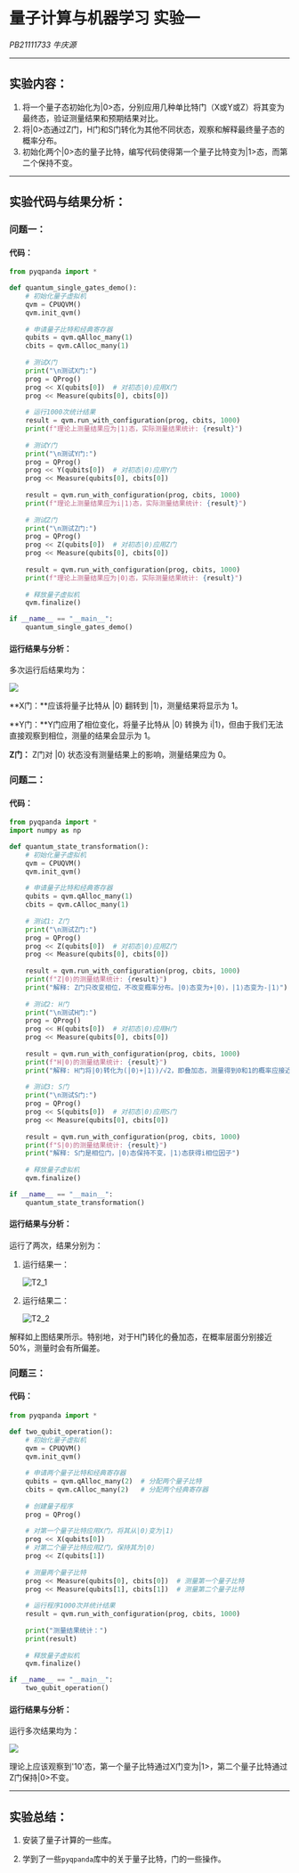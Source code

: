 # 量子计算与机器学习 实验一

*PB21111733 牛庆源*

---

## 实验内容：

1. 将一个量子态初始化为|0>态，分别应用几种单比特门（X或Y或Z）将其变为最终态，验证测量结果和预期结果对比。
2. 将|0>态通过Z门，H门和S门转化为其他不同状态，观察和解释最终量子态的概率分布。
3. 初始化两个|0>态的量子比特，编写代码使得第一个量子比特变为|1>态，而第二个保持不变。

---

## 实验代码与结果分析：

### 问题一：

#### 代码：

```python
from pyqpanda import *

def quantum_single_gates_demo():
    # 初始化量子虚拟机
    qvm = CPUQVM()
    qvm.init_qvm()
    
    # 申请量子比特和经典寄存器
    qubits = qvm.qAlloc_many(1)
    cbits = qvm.cAlloc_many(1)
    
    # 测试X门
    print("\n测试X门:")
    prog = QProg()
    prog << X(qubits[0])  # 对初态|0⟩应用X门
    prog << Measure(qubits[0], cbits[0])
    
    # 运行1000次统计结果
    result = qvm.run_with_configuration(prog, cbits, 1000)
    print(f"理论上测量结果应为|1⟩态，实际测量结果统计: {result}")
    
    # 测试Y门
    print("\n测试Y门:")
    prog = QProg()
    prog << Y(qubits[0])  # 对初态|0⟩应用Y门
    prog << Measure(qubits[0], cbits[0])
    
    result = qvm.run_with_configuration(prog, cbits, 1000)
    print(f"理论上测量结果应为i|1⟩态，实际测量结果统计: {result}")
    
    # 测试Z门
    print("\n测试Z门:")
    prog = QProg()
    prog << Z(qubits[0])  # 对初态|0⟩应用Z门
    prog << Measure(qubits[0], cbits[0])
    
    result = qvm.run_with_configuration(prog, cbits, 1000)
    print(f"理论上测量结果应为|0⟩态，实际测量结果统计: {result}")
    
    # 释放量子虚拟机
    qvm.finalize()

if __name__ == "__main__":
    quantum_single_gates_demo()
```

#### 运行结果与分析：

多次运行后结果均为：

![](img/T1.png)

**X门：**应该将量子比特从 |0⟩ 翻转到 |1⟩，测量结果将显示为 1。

**Y门：**Y门应用了相位变化，将量子比特从 |0⟩ 转换为 i|1⟩，但由于我们无法直接观察到相位，测量的结果会显示为 1。

**Z门：** Z门对 |0⟩ 状态没有测量结果上的影响，测量结果应为 0。



### 问题二：

#### 代码：

```python
from pyqpanda import *
import numpy as np

def quantum_state_transformation():
    # 初始化量子虚拟机
    qvm = CPUQVM()
    qvm.init_qvm()
    
    # 申请量子比特和经典寄存器
    qubits = qvm.qAlloc_many(1)
    cbits = qvm.cAlloc_many(1)
    
    # 测试1: Z门
    print("\n测试Z门:")
    prog = QProg()
    prog << Z(qubits[0])  # 对初态|0⟩应用Z门
    prog << Measure(qubits[0], cbits[0])
    
    result = qvm.run_with_configuration(prog, cbits, 1000)
    print(f"Z|0⟩的测量结果统计: {result}")
    print("解释: Z门只改变相位，不改变概率分布。|0⟩态变为+|0⟩，|1⟩态变为-|1⟩")
    
    # 测试2: H门
    print("\n测试H门:")
    prog = QProg()
    prog << H(qubits[0])  # 对初态|0⟩应用H门
    prog << Measure(qubits[0], cbits[0])
    
    result = qvm.run_with_configuration(prog, cbits, 1000)
    print(f"H|0⟩的测量结果统计: {result}")
    print("解释: H门将|0⟩转化为(|0⟩+|1⟩)/√2，即叠加态，测量得到0和1的概率应接近各50%")
    
    # 测试3: S门
    print("\n测试S门:")
    prog = QProg()
    prog << S(qubits[0])  # 对初态|0⟩应用S门
    prog << Measure(qubits[0], cbits[0])
    
    result = qvm.run_with_configuration(prog, cbits, 1000)
    print(f"S|0⟩的测量结果统计: {result}")
    print("解释: S门是相位门，|0⟩态保持不变，|1⟩态获得i相位因子")   
    
    # 释放量子虚拟机
    qvm.finalize()

if __name__ == "__main__":
    quantum_state_transformation()
```

#### 运行结果与分析：

运行了两次，结果分别为：

1. 运行结果一：

   ![T2_1](img/T2_1.png)

2. 运行结果二：

   ![T2_2](img/T2_2.png)

解释如上图结果所示。特别地，对于H门转化的叠加态，在概率层面分别接近50%，测量时会有所偏差。



### 问题三：

#### 代码：

```python
from pyqpanda import *

def two_qubit_operation():
    # 初始化量子虚拟机
    qvm = CPUQVM()
    qvm.init_qvm()
    
    # 申请两个量子比特和经典寄存器
    qubits = qvm.qAlloc_many(2)  # 分配两个量子比特
    cbits = qvm.cAlloc_many(2)   # 分配两个经典寄存器
    
    # 创建量子程序
    prog = QProg()
    
    # 对第一个量子比特应用X门，将其从|0⟩变为|1⟩
    prog << X(qubits[0])
    # 对第二个量子比特应用Z门，保持其为|0⟩
    prog << Z(qubits[1])  
    
    # 测量两个量子比特
    prog << Measure(qubits[0], cbits[0])  # 测量第一个量子比特
    prog << Measure(qubits[1], cbits[1])  # 测量第二个量子比特
    
    # 运行程序1000次并统计结果
    result = qvm.run_with_configuration(prog, cbits, 1000)
    
    print("测量结果统计：")
    print(result)
    
    # 释放量子虚拟机
    qvm.finalize()

if __name__ == "__main__":
    two_qubit_operation()
```

#### 运行结果与分析：

运行多次结果均为：

![](img/T3.png)

理论上应该观察到'10'态，第一个量子比特通过X门变为|1>，第二个量子比特通过Z门保持|0>不变。

---

## 实验总结：

1. 安装了量子计算的一些库。

2. 学到了一些`pyqpanda`库中的关于量子比特，门的一些操作。
